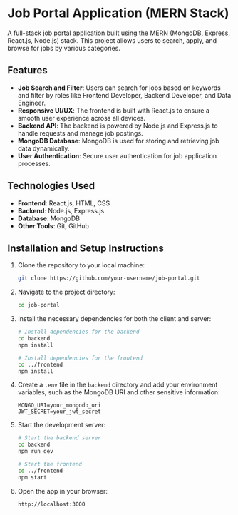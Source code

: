 # Job Portal Application (MERN Stack)

A full-stack job portal application built using the MERN (MongoDB, Express, React.js, Node.js) stack. This project allows users to search, apply, and browse for jobs by various categories.

## Features

- **Job Search and Filter**: Users can search for jobs based on keywords and filter by roles like Frontend Developer, Backend Developer, and Data Engineer.
- **Responsive UI/UX**: The frontend is built with React.js to ensure a smooth user experience across all devices.
- **Backend API**: The backend is powered by Node.js and Express.js to handle requests and manage job postings.
- **MongoDB Database**: MongoDB is used for storing and retrieving job data dynamically.
- **User Authentication**: Secure user authentication for job application processes.

## Technologies Used

- **Frontend**: React.js, HTML, CSS
- **Backend**: Node.js, Express.js
- **Database**: MongoDB
- **Other Tools**: Git, GitHub

## Installation and Setup Instructions

1. Clone the repository to your local machine:

    ```bash
    git clone https://github.com/your-username/job-portal.git
    ```

2. Navigate to the project directory:

    ```bash
    cd job-portal
    ```

3. Install the necessary dependencies for both the client and server:

    ```bash
    # Install dependencies for the backend
    cd backend
    npm install
    
    # Install dependencies for the frontend
    cd ../frontend
    npm install
    ```

4. Create a `.env` file in the `backend` directory and add your environment variables, such as the MongoDB URI and other sensitive information:

    ```env
    MONGO_URI=your_mongodb_uri
    JWT_SECRET=your_jwt_secret
    ```

5. Start the development server:

    ```bash
    # Start the backend server
    cd backend
    npm run dev
    
    # Start the frontend
    cd ../frontend
    npm start
    ```

6. Open the app in your browser:

    ```bash
    http://localhost:3000
    ```
